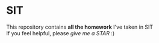 # SIT  
This repository contains **all the homework** I've taken in SIT  
If you feel helpful, please *give me a STAR* :)
